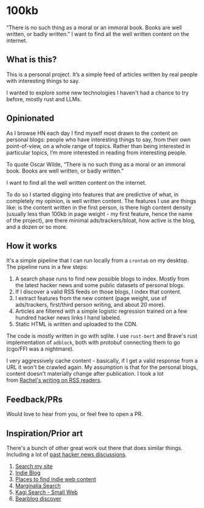 # 100kb

“There is no such thing as a moral or an immoral book. Books are well written, or badly written.” I want to find all the well written content on the internet.

## What is this?
This is a personal project. It’s a simple feed of articles written by real people with interesting things to say.

I wanted to explore some new technologies I haven't had a chance to try before, mostly rust and LLMs.

## Opinionated
As I browse HN each day I find myself most drawn to the content on personal blogs: people who have interesting things to say, from their own point-of-view, on a whole range of topics. Rather than being interested in particular topics, I’m more interested in reading from interesting people.

To quote Oscar Wilde, “There is no such thing as a moral or an immoral book. Books are well written, or badly written.”

I want to find all the well written content on the internet.

To do so I started digging into features that are predictive of what, in completely my opinion, is well written content. The features I use are things like: is the content written in the first person, is there high content density (usually less than 100kb in page weight - my first feature, hence the name of the project), are there minimal ads/trackers/bloat, how active is the blog, and a dozen or so more.

## How it works
It's a simple pipeline that I can run locally from a `crontab` on my desktop. The pipeline runs in a few steps:

1.  A search phase runs to find new possible blogs to index. Mostly from the latest hacker news and some public datasets of personal blogs.
2.  If I discover a valid RSS feeds on those blogs, I index that content.
3.  I extract features from the new content (page weight, use of ads/trackers, first/third person writing, and about 20 more).
4.  Articles are filtered with a simple logistic regression trained on a few hundred hacker news links I hand labeled.
5.  Static HTML is written and uploaded to the CDN.

The code is mostly written in go with sqlite. I use `rust-bert` and Brave's rust implementation of `adblock`, both with protobuf connecting them to go (cgo/FFI was a nightmare).

I very aggressively cache content - basically, if I get a valid response from a URL it won't be crawled again. My assumption is that for the personal blogs, content doesn't materially change after publication. I took a lot from [Rachel's writing on RSS readers](https://rachelbythebay.com/w/2024/08/02/fs/).

## Feedback/PRs
Would love to hear from you, or feel free to open a PR.

## Inspiration/Prior art
There's a bunch of other great work out there that does similar things. Including a lot of [past hacker news discussions](https://www.google.com/search?q=personal+blogs+site%3Anews.ycombinator.com).

1.  [Search my site](https://searchmysite.net/search/browse/)
2.  [Indie Blog](https://indieblog.page/all)
3.  [Places to find indie web content](https://untested.sonnet.io/Places+to+Find+Indie+Web+Content)
4.  [Marginalia Search](https://github.com/MarginaliaSearch/PublicData/blob/master/sets/random-domains.txt)
5.  [Kagi Search - Small Web](https://github.com/kagisearch/smallweb)
6.  [Bearblog discover](https://bearblog.dev/discover/)